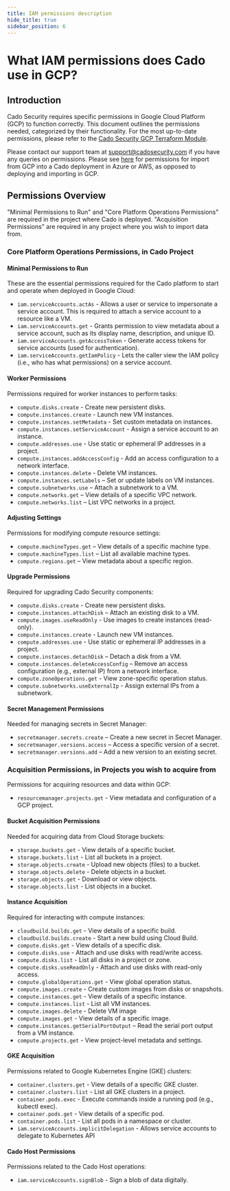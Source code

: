```yaml
---
title: IAM permissions description
hide_title: true
sidebar_position: 6
---
```


# What IAM permissions does Cado use in GCP?

## Introduction

Cado Security requires specific permissions in Google Cloud Platform (GCP) to function correctly. This document outlines the permissions needed, categorized by their functionality. For the most up-to-date permissions, please refer to the [Cado Security GCP Terraform Module](https://github.com/cado-security/Deployment-Templates/blob/main/gcp/modules/iam/main.tf).

Please contact our support team at [support@cadosecurity.com](mailto:support@cadosecurity.com) if you have any queries on permissions.
Please see [here](/cado/deploy/cross/adding-gcp) for permissions for import from GCP into a Cado deployment in Azure or AWS, as opposed to deploying and importing in GCP.

## Permissions Overview

"Minimal Permissions to Run" and "Core Platform Operations Permissions" are required in the project where Cado is deployed.
"Acquisition Permissions" are required in any project where you wish to import data from.

### Core Platform Operations Permissions, in Cado Project

#### Minimal Permissions to Run

These are the essential permissions required for the Cado platform to start and operate when deployed in Google Cloud:

- `iam.serviceAccounts.actAs` - Allows a user or service to impersonate a service account. This is required to attach a service account to a resource like a VM.
- `iam.serviceAccounts.get` - Grants permission to view metadata about a service account, such as its display name, description, and unique ID.
- `iam.serviceAccounts.getAccessToken` - Generate access tokens for service accounts (used for authentication).
- `iam.serviceAccounts.getIamPolicy` - Lets the caller view the IAM policy (i.e., who has what permissions) on a service account.

#### Worker Permissions

Permissions required for worker instances to perform tasks:

- `compute.disks.create` - Create new persistent disks.
- `compute.instances.create` - Launch new VM instances.
- `compute.instances.setMetadata` - Set custom metadata on instances.
- `compute.instances.setServiceAccount` - Assign a service account to an instance.
- `compute.addresses.use` - Use static or ephemeral IP addresses in a project.
- `compute.instances.addAccessConfig` - Add an access configuration to a network interface.
- `compute.instances.delete` -  Delete VM instances.
- `compute.instances.setLabels` – Set or update labels on VM instances.
- `compute.subnetworks.use` – Attach a subnetwork to a VM.
- `compute.networks.get` – View details of a specific VPC network.
- `compute.networks.list` – List VPC networks in a project.

#### Adjusting Settings

Permissions for modifying compute resource settings:

- `compute.machineTypes.get` – View details of a specific machine type.
- `compute.machineTypes.list` – List all available machine types.
- `compute.regions.get` – View metadata about a specific region.

#### Upgrade Permissions

Required for upgrading Cado Security components:

- `compute.disks.create` - Create new persistent disks.
- `compute.instances.attachDisk` – Attach an existing disk to a VM.
- `compute.images.useReadOnly` - Use images to create instances (read-only).
- `compute.instances.create` - Launch new VM instances.
- `compute.addresses.use` - Use static or ephemeral IP addresses in a project.
- `compute.instances.detachDisk` – Detach a disk from a VM.
- `compute.instances.deleteAccessConfig` – Remove an access configuration (e.g., external IP) from a network interface.
- `compute.zoneOperations.get` - View zone-specific operation status.
- `compute.subnetworks.useExternalIp` - Assign external IPs from a subnetwork.

#### Secret Management Permissions

Needed for managing secrets in Secret Manager:

- `secretmanager.secrets.create` – Create a new secret in Secret Manager.
- `secretmanager.versions.access` – Access a specific version of a secret.
- `secretmanager.versions.add` – Add a new version to an existing secret.

### Acquisition Permissions, in Projects you wish to acquire from

Permissions for acquiring resources and data within GCP:

- `resourcemanager.projects.get` - View metadata and configuration of a GCP project.

#### Bucket Acquisition Permissions

Needed for acquiring data from Cloud Storage buckets:

- `storage.buckets.get` - View details of a specific bucket.
- `storage.buckets.list` - List all buckets in a project.
- `storage.objects.create` - Upload new objects (files) to a bucket.
- `storage.objects.delete` - Delete objects in a bucket.
- `storage.objects.get` - Download or view objects.
- `storage.objects.list` - List objects in a bucket.

#### Instance Acquisition

Required for interacting with compute instances:

- `cloudbuild.builds.get` - View details of a specific build.
- `cloudbuild.builds.create` - Start a new build using Cloud Build.
- `compute.disks.get` - View details of a specific disk.
- `compute.disks.use` - Attach and use disks with read/write access.
- `compute.disks.list` - List all disks in a project or zone.
- `compute.disks.useReadOnly` - Attach and use disks with read-only access.
- `compute.globalOperations.get` - View global operation status.
- `compute.images.create` - Create custom images from disks or snapshots.
- `compute.instances.get` - View details of a specific instance.
- `compute.instances.list` - List all VM instances.
- `compute.images.delete` - Delete VM image
- `compute.images.get` - View details of a specific image.
- `compute.instances.getSerialPortOutput` – Read the serial port output from a VM instance.
- `compute.projects.get` - View project-level metadata and settings.

#### GKE Acquisition

Permissions related to Google Kubernetes Engine (GKE) clusters:

- `container.clusters.get` - View details of a specific GKE cluster.
- `container.clusters.list` - List all GKE clusters in a project.
- `container.pods.exec` - Execute commands inside a running pod (e.g., kubectl exec).
- `container.pods.get` - View details of a specific pod.
- `container.pods.list` - List all pods in a namespace or cluster.
- `iam.serviceAccounts.implicitDelegation` - Allows service accounts to delegate to Kubernetes API


#### Cado Host Permissions

Permissions related to the Cado Host operations:

- `iam.serviceAccounts.signBlob` - Sign a blob of data digitally.

